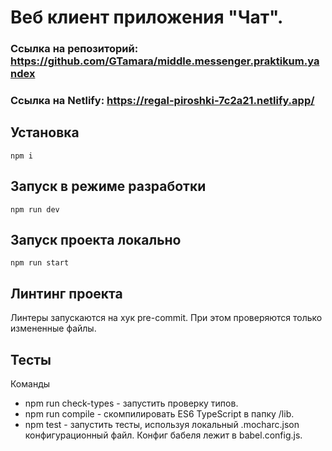 # Веб клиент приложения "Чат".

### Ссылка на репозиторий: https://github.com/GTamara/middle.messenger.praktikum.yandex

### Ссылка на Netlify: https://regal-piroshki-7c2a21.netlify.app/

## Установка

`npm i`

## Запуск в режиме разработки

`npm run dev`

## Запуск проекта локально

`npm run start`

## Линтинг проекта
Линтеры запускаются на хук pre-commit. При этом проверяются только измененные файлы.

## Тесты
Команды
* npm run check-types - запустить проверку типов.
* npm run compile - скомпилировать ES6 TypeScript в папку /lib.
* npm test - запустить тесты, используя локальный .mocharc.json конфигурационный файл. Конфиг бабеля лежит в babel.config.js.
